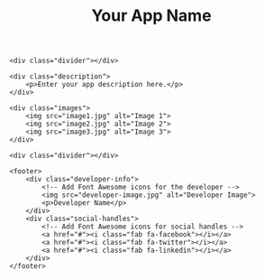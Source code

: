<!DOCTYPE html>
<html lang="en">
<body>
    <header>
        <h1>Your App Name</h1>
    </header>

    <div class="divider"></div>

    <div class="description">
        <p>Enter your app description here.</p>
    </div>

    <div class="images">
        <img src="image1.jpg" alt="Image 1">
        <img src="image2.jpg" alt="Image 2">
        <img src="image3.jpg" alt="Image 3">
    </div>

    <div class="divider"></div>

    <footer>
        <div class="developer-info">
            <!-- Add Font Awesome icons for the developer -->
            <img src="developer-image.jpg" alt="Developer Image">
            <p>Developer Name</p>
        </div>
        <div class="social-handles">
            <!-- Add Font Awesome icons for social handles -->
            <a href="#"><i class="fab fa-facebook"></i></a>
            <a href="#"><i class="fab fa-twitter"></i></a>
            <a href="#"><i class="fab fa-linkedin"></i></a>
        </div>
    </footer>
</body>
</html>
